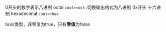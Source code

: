 0开头的数字表示八进制 octal
```cout<<oct;```切换输出格式为八进制
0x开头 十六进制 hexadecimal
```cout<<hex```

bool类型，非零值为true，只有**零值**为false